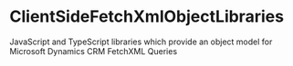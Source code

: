 # ClientSideFetchXmlObjectLibraries
JavaScript and TypeScript libraries which provide an object model for Microsoft Dynamics CRM FetchXML Queries
